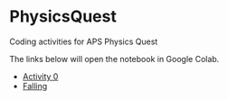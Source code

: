 # PhysicsQuest
Coding activities for APS Physics Quest

The links below will open the notebook in Google Colab.  
- [Activity 0](https://colab.research.google.com/github/adamlamee/PhysicsQuest/blob/master/PhysicsQuest-Activity0.ipynb)  
- [Falling](https://colab.research.google.com/github/adamlamee/PhysicsQuest/blob/master/PhysicsQuest-Falling.ipynb)
